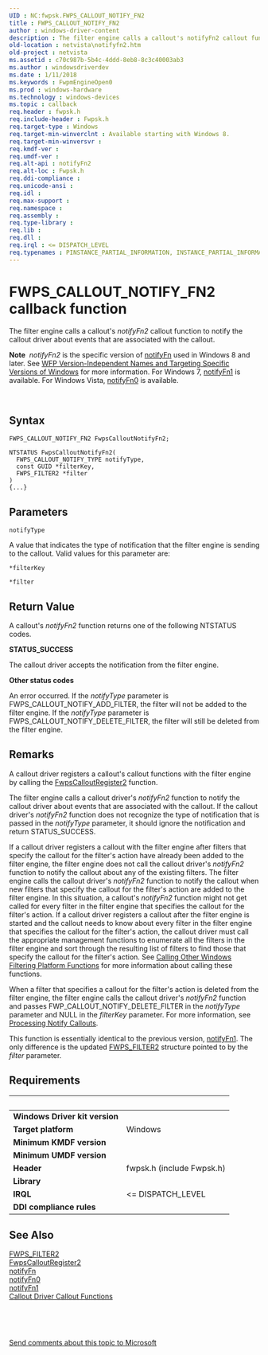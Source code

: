 ```yaml
---
UID : NC:fwpsk.FWPS_CALLOUT_NOTIFY_FN2
title : FWPS_CALLOUT_NOTIFY_FN2
author : windows-driver-content
description : The filter engine calls a callout's notifyFn2 callout function to notify the callout driver about events that are associated with the callout.Note  notifyFn2 is the specific version of notifyFn used in Windows 8 and later.
old-location : netvista\notifyfn2.htm
old-project : netvista
ms.assetid : c70c987b-5b4c-4ddd-8eb8-8c3c40003ab3
ms.author : windowsdriverdev
ms.date : 1/11/2018
ms.keywords : FwpmEngineOpen0
ms.prod : windows-hardware
ms.technology : windows-devices
ms.topic : callback
req.header : fwpsk.h
req.include-header : Fwpsk.h
req.target-type : Windows
req.target-min-winverclnt : Available starting with Windows 8.
req.target-min-winversvr : 
req.kmdf-ver : 
req.umdf-ver : 
req.alt-api : notifyFn2
req.alt-loc : Fwpsk.h
req.ddi-compliance : 
req.unicode-ansi : 
req.idl : 
req.max-support : 
req.namespace : 
req.assembly : 
req.type-library : 
req.lib : 
req.dll : 
req.irql : <= DISPATCH_LEVEL
req.typenames : PINSTANCE_PARTIAL_INFORMATION, INSTANCE_PARTIAL_INFORMATION
---
```



# FWPS_CALLOUT_NOTIFY_FN2 callback function
The filter engine calls a callout's 
  <i>notifyFn2</i> callout function to notify the callout driver about events that are associated with the
  callout.<div class="alert"><b>Note</b>  <i>notifyFn2</i> is the specific version of <a href="https://msdn.microsoft.com/library/windows/hardware/ff568802">notifyFn</a> used in Windows 8 and later. See <a href="https://msdn.microsoft.com/FBDF53E5-F7DE-4DEB-AC18-6D2BB59FE670">WFP Version-Independent Names and Targeting Specific Versions of Windows</a> for more information. For Windows 7, <a href="..\fwpsk\nc-fwpsk-fwps_callout_notify_fn1.md">notifyFn1</a> is available. For Windows Vista, <a href="..\fwpsk\nc-fwpsk-fwps_callout_notify_fn0.md">notifyFn0</a> is available.</div>
<div> </div>

## Syntax

```
FWPS_CALLOUT_NOTIFY_FN2 FwpsCalloutNotifyFn2;

NTSTATUS FwpsCalloutNotifyFn2(
  FWPS_CALLOUT_NOTIFY_TYPE notifyType,
  const GUID *filterKey,
  FWPS_FILTER2 *filter
)
{...}
```

## Parameters

`notifyType`

A value that indicates the type of notification that the filter engine is sending to the callout.
     Valid values for this parameter are:

`*filterKey`



`*filter`




## Return Value

A callout's 
     <i>notifyFn2</i> function returns one of the following NTSTATUS codes.
<dl>
<dt><b>STATUS_SUCCESS</b></dt>
</dl>The callout driver accepts the notification from the filter engine.
<dl>
<dt><b>Other status codes</b></dt>
</dl>An error occurred. If the 
       <i>notifyType</i> parameter is FWPS_CALLOUT_NOTIFY_ADD_FILTER, the filter will not be added to the
       filter engine. If the 
       <i>notifyType</i> parameter is FWPS_CALLOUT_NOTIFY_DELETE_FILTER, the filter will still be deleted from
       the filter engine.

## Remarks

A callout driver registers a callout's callout functions with the filter engine by calling the 
    <a href="..\fwpsk\nf-fwpsk-fwpscalloutregister2.md">FwpsCalloutRegister2</a> function.

The filter engine calls a callout driver's 
    <i>notifyFn2</i> function to notify the callout driver about events that are associated with the callout.
    If the callout driver's 
    <i>notifyFn2</i> function does not recognize the type of notification that is passed in the 
    <i>notifyType</i> parameter, it should ignore the notification and return STATUS_SUCCESS.

If a callout driver registers a callout with the filter engine after filters that specify the callout
    for the filter's action have already been added to the filter engine, the filter engine does not call the
    callout driver's 
    <i>notifyFn2</i> function to notify the callout about any of the existing filters. The filter engine calls
    the callout driver's 
    <i>notifyFn2</i> function to notify the callout when new filters that specify the callout for the filter's
    action are added to the filter engine. In this situation, a callout's 
    <i>notifyFn2</i> function might not get called for every filter in the filter engine that specifies the
    callout for the filter's action. If a callout driver registers a callout after the filter engine is
    started and the callout needs to know about every filter in the filter engine that specifies the callout
    for the filter's action, the callout driver must call the appropriate management functions to enumerate
    all the filters in the filter engine and sort through the resulting list of filters to find those that
    specify the callout for the filter's action. See 
    <a href="https://docs.microsoft.com/en-us/windows-hardware/drivers/network/calling-other-windows-filtering-platform-functions">Calling Other
    Windows Filtering Platform Functions</a> for more information about calling these functions.

When a filter that specifies a callout for the filter's action is deleted from the filter engine, the
    filter engine calls the callout driver's 
    <i>notifyFn2</i> function and passes FWP_CALLOUT_NOTIFY_DELETE_FILTER in the 
    <i>notifyType</i> parameter and NULL in the 
    <i>filterKey</i> parameter. For more information, see 
    <a href="https://msdn.microsoft.com/d686989e-97f0-4095-b172-1c2ccf7a26e6">Processing Notify Callouts</a>.

This function is essentially identical to the previous version, 
    <a href="..\fwpsk\nc-fwpsk-fwps_callout_notify_fn1.md">notifyFn1</a>. The only difference is the 
       updated <a href="https://msdn.microsoft.com/library/windows/hardware/hh439768">FWPS_FILTER2</a> structure pointed to by the 
       <i>filter</i> parameter.

## Requirements
| &nbsp; | &nbsp; |
| ---- |:---- |
| **Windows Driver kit version** |  |
| **Target platform** | Windows |
| **Minimum KMDF version** |  |
| **Minimum UMDF version** |  |
| **Header** | fwpsk.h (include Fwpsk.h) |
| **Library** |  |
| **IRQL** | <= DISPATCH_LEVEL |
| **DDI compliance rules** |  |

## See Also

<dl>
<dt>
<a href="https://msdn.microsoft.com/library/windows/hardware/hh439768">FWPS_FILTER2</a>
</dt>
<dt>
<a href="..\fwpsk\nf-fwpsk-fwpscalloutregister2.md">FwpsCalloutRegister2</a>
</dt>
<dt>
<a href="https://msdn.microsoft.com/library/windows/hardware/ff568802">notifyFn</a>
</dt>
<dt>
<a href="..\fwpsk\nc-fwpsk-fwps_callout_notify_fn0.md">notifyFn0</a>
</dt>
<dt>
<a href="..\fwpsk\nc-fwpsk-fwps_callout_notify_fn1.md">notifyFn1</a>
</dt>
<dt>
<a href="https://msdn.microsoft.com/library/windows/hardware/ff543875">Callout Driver Callout Functions</a>
</dt>
</dl>
 

 

<a href="mailto:wsddocfb@microsoft.com?subject=Documentation%20feedback [netvista\netvista]:%20FWPS_CALLOUT_NOTIFY_FN2 callback function%20 RELEASE:%20(1/11/2018)&amp;body=%0A%0APRIVACY STATEMENT%0A%0AWe use your feedback to improve the documentation. We don't use your email address for any other purpose, and we'll remove your email address from our system after the issue that you're reporting is fixed. While we're working to fix this issue, we might send you an email message to ask for more info. Later, we might also send you an email message to let you know that we've addressed your feedback.%0A%0AFor more info about Microsoft's privacy policy, see http://privacy.microsoft.com/en-us/default.aspx." title="Send comments about this topic to Microsoft">Send comments about this topic to Microsoft</a>